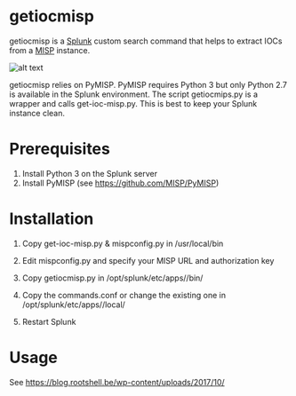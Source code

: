 getiocmisp
==========

getiocmisp is a [Splunk](https://www.splunk.com) custom search command that helps to extract IOCs from a [MISP](http://misp-project.org/) instance.

![alt text](https://blog.rootshell.be/wp-content/uploads/2017/10/splunk-misp-1-1024x729.png)

getiocmisp relies on PyMISP. PyMISP requires Python 3 but only Python 2.7 is available in the Splunk environment. 
The script getiocmips.py is a wrapper and calls get-ioc-misp.py. This is best to keep your Splunk instance clean.

Prerequisites
=============
1. Install Python 3 on the Splunk server
2. Install PyMISP (see https://github.com/MISP/PyMISP)

Installation
============

1. Copy get-ioc-misp.py & mispconfig.py in /usr/local/bin

2. Edit mispconfig.py and specify your MISP URL and authorization key

3. Copy getiocmisp.py in /opt/splunk/etc/apps/<yourapp>/bin/

4. Copy the commands.conf or change the existing one in /opt/splunk/etc/apps/<yourapp>/local/

4. Restart Splunk

Usage
=====
See https://blog.rootshell.be/wp-content/uploads/2017/10/
